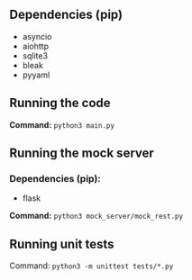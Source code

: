 ## Dependencies (pip)

- asyncio
- aiohttp
- sqlite3
- bleak
- pyyaml

## Running the code

**Command:** `python3 main.py`

## Running the mock server

### Dependencies (pip):

- flask

**Command:** `python3 mock_server/mock_rest.py`

## Running unit tests

Command: `python3 -m unittest tests/*.py`
